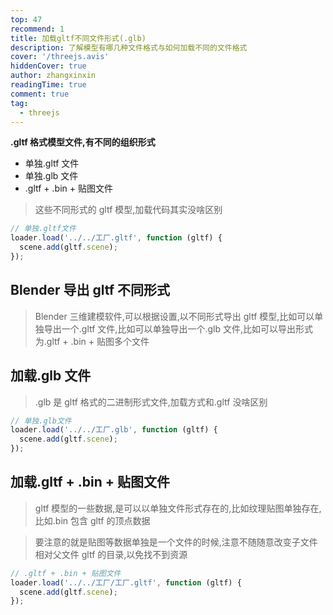 ```yaml
---
top: 47
recommend: 1
title: 加载gltf不同文件形式(.glb)
description: 了解模型有哪几种文件格式与如何加载不同的文件格式
cover: '/threejs.avis'
hiddenCover: true
author: zhangxinxin
readingTime: true
comment: true
tag:
  - threejs
---
```


**.gltf 格式模型文件,有不同的组织形式**

- 单独.gltf 文件
- 单独.glb 文件
- .gltf + .bin + 贴图文件

> 这些不同形式的 gltf 模型,加载代码其实没啥区别

```js
// 单独.gltf文件
loader.load('../../工厂.gltf', function (gltf) {
  scene.add(gltf.scene);
});
```

## Blender 导出 gltf 不同形式

> Blender 三维建模软件,可以根据设置,以不同形式导出 gltf 模型,比如可以单独导出一个.gltf 文件,比如可以单独导出一个.glb 文件,比如可以导出形式为.gltf + .bin + 贴图多个文件

## 加载.glb 文件

> .glb 是 gltf 格式的二进制形式文件,加载方式和.gltf 没啥区别

```js
// 单独.glb文件
loader.load('../../工厂.glb', function (gltf) {
  scene.add(gltf.scene);
});
```

## 加载.gltf + .bin + 贴图文件

> gltf 模型的一些数据,是可以以单独文件形式存在的,比如纹理贴图单独存在,比如.bin 包含 gltf 的顶点数据

> 要注意的就是贴图等数据单独是一个文件的时候,注意不随随意改变子文件相对父文件 gltf 的目录,以免找不到资源

```js
// .gltf + .bin + 贴图文件
loader.load('../../工厂/工厂.gltf', function (gltf) {
  scene.add(gltf.scene);
});
```
